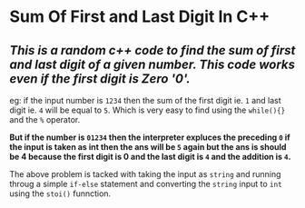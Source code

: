# Sum Of First and Last Digit In C++

## *This is a random c++ code to find the sum of first and last digit of a given number. This code works even if the first digit is Zero '0'.*

eg:
if the input number is `1234` then the sum of the first digit ie. `1` and last digit ie. `4` will be equal to `5`.
Which is very easy to find using the `while(){}` and the `%` operator. 

**But if the number is `01234` then the interpreter expluces the preceding `0` if the input is taken as int then the ans will be `5` again but the ans is should be 4 because the first digit is 0 and the last digit is `4` and the addition is `4`.** 

The above problem is tacked with taking the input as `string` and running throug a simple `if-else` statement and converting the `string` input to `int` using the `stoi()` funnction.

